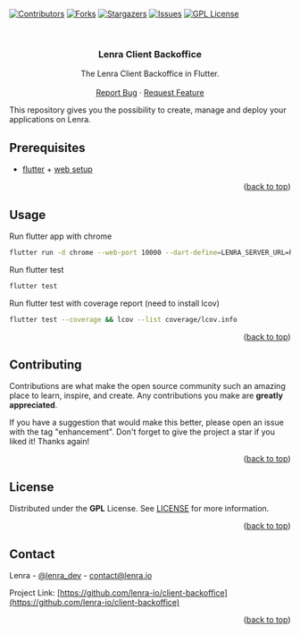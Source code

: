 <div id="top"></div>
<!--
*** This README was created with https://github.com/othneildrew/Best-README-Template
-->



<!-- PROJECT SHIELDS -->
[![Contributors][contributors-shield]][contributors-url]
[![Forks][forks-shield]][forks-url]
[![Stargazers][stars-shield]][stars-url]
[![Issues][issues-shield]][issues-url]
[![GPL License][license-shield]][license-url]



<!-- PROJECT LOGO -->
<br />
<div align="center">

<h3 align="center">Lenra Client Backoffice</h3>

  <p align="center">
    The Lenra Client Backoffice in Flutter.
    <br />
    <br />
    <a href="https://github.com/lenra-io/client-backoffice/issues">Report Bug</a>
    ·
    <a href="https://github.com/lenra-io/client-backoffice/issues">Request Feature</a>
  </p>
</div>

This repository gives you the possibility to create, manage and deploy your applications on Lenra.

<!-- GETTING STARTED -->

## Prerequisites

- [flutter](https://flutter.dev/docs/get-started/install) + [web setup](https://flutter.dev/docs/get-started/web)

<p align="right">(<a href="#top">back to top</a>)</p>


<!-- USAGE EXAMPLES -->
## Usage

Run flutter app with chrome
```sh
flutter run -d chrome --web-port 10000 --dart-define=LENRA_SERVER_URL=http://localhost:4000
```

Run flutter test
```sh
flutter test
```

Run flutter test with coverage report (need to install lcov)
```sh
flutter test --coverage && lcov --list coverage/lcov.info
```

<p align="right">(<a href="#top">back to top</a>)</p>



<!-- CONTRIBUTING -->
## Contributing

Contributions are what make the open source community such an amazing place to learn, inspire, and create. Any contributions you make are **greatly appreciated**.

If you have a suggestion that would make this better, please open an issue with the tag "enhancement".
Don't forget to give the project a star if you liked it! Thanks again!

<p align="right">(<a href="#top">back to top</a>)</p>



<!-- LICENSE -->
## License

Distributed under the **GPL** License. See [LICENSE](./LICENSE) for more information.

<p align="right">(<a href="#top">back to top</a>)</p>



<!-- CONTACT -->
## Contact

Lenra - [@lenra_dev](https://twitter.com/lenra_dev) - contact@lenra.io

Project Link: [https://github.com/lenra-io/client-backoffice](https://github.com/lenra-io/client-backoffice)

<p align="right">(<a href="#top">back to top</a>)</p>


<!-- MARKDOWN LINKS & IMAGES -->
<!-- https://www.markdownguide.org/basic-syntax/#reference-style-links -->
[contributors-shield]: https://img.shields.io/github/contributors/lenra-io/client-backoffice.svg?style=for-the-badge
[contributors-url]: https://github.com/lenra-io/client-backoffice/graphs/contributors
[forks-shield]: https://img.shields.io/github/forks/lenra-io/client-backoffice.svg?style=for-the-badge
[forks-url]: https://github.com/lenra-io/client-backoffice/network/members
[stars-shield]: https://img.shields.io/github/stars/lenra-io/client-backoffice.svg?style=for-the-badge
[stars-url]: https://github.com/lenra-io/client-backoffice/stargazers
[issues-shield]: https://img.shields.io/github/issues/lenra-io/client-backoffice.svg?style=for-the-badge
[issues-url]: https://github.com/lenra-io/client-backoffice/issues
[license-shield]: https://img.shields.io/github/license/lenra-io/client-backoffice.svg?style=for-the-badge
[license-url]: https://github.com/lenra-io/client-backoffice/blob/master/LICENSE

